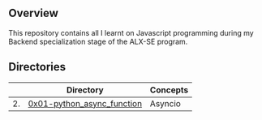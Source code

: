 <h2>Overview</h2>
This repository contains all I learnt on Javascript programming during my Backend specialization stage of the ALX-SE program.

<h2> Directories</h2>

|     | Directory                                                                                                           | Concepts |
| --- | ------------------------------------------------------------------------------------------------------------------- | -------- |
| 2.  | [0x01-python_async_function](https://github.com/m-aishah/alx-backend-python/tree/master/0x01-python_async_function) | Asyncio  |
